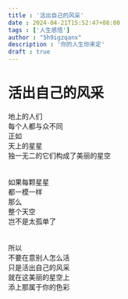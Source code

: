 ```yaml
---
title : '活出自己的风采'
date : 2024-04-21T15:52:47+08:00
tags : ['人生感悟']
author : "5h9igzqanx"
description : '你的人生你来定'
draft : true
---
```


# 活出自己的风采

地上的人们  
每个人都与众不同  
正如  
天上的星星  
独一无二的它们构成了美丽的星空  
<br>  
如果每颗星星  
都一模一样  
那么  
整个天空  
岂不是太孤单了  
<br>  
所以  
不要在意别人怎么活  
只是活出自己的风采  
就在这美丽的星空上  
添上那属于你的色彩  
